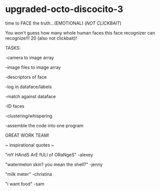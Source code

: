 # upgraded-octo-discocito-3
time to FACE the truth...(EMOTIONAL) (*NOT CLICKBAIT*)

You won't guess how many whole human faces this face recognizer can recognize!!! 20 (also not clickbait)!


TASKS:

-camera to image array

-image files to image array

-descriptors of face

-log in dataface/labels

-match against dataface

-ID faces



-clustering/whispering

-assemble the code into one program


GREAT WORK TEAM!


~ inspirational quotes ~

"mY HAndS ArE fULl of ORaNgeS" -alexey

"watermelon skin? you mean the shell?" -jenny

"milk meter" -christina

"i want food" -sam
